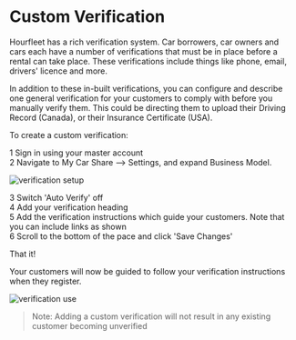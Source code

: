 # Custom Verification

Hourfleet has a rich verification system. Car borrowers, car owners and cars each have a number of verifications that must be in place before a rental can take place. These verifications include things like phone, email, drivers' licence and more.

In addition to these in-built verifications, you can configure and describe one general verification for your customers to comply with before you manually verify them. This could be directing them to upload their Driving Record (Canada), or their Insurance Certificate (USA). 

To create a custom verification:

1 Sign in using your master account    
2 Navigate to My Car Share --> Settings, and expand Business Model.    


![verification setup](/images/VerificationCustomSetup.png)

3 Switch 'Auto Verify' off  
4 Add your verification heading  
5 Add the verification instructions which guide your customers. Note that you can include links as shown  
6 Scroll to the bottom of the pace and click 'Save Changes'  

That it!

Your customers will now be guided to follow your verification instructions when they register.

![verification use](/images/VerificationCustomUse.png)


>Note: Adding a custom verification will not result in any existing customer becoming unverified

 
